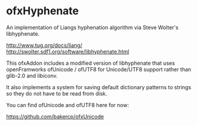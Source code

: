 ofxHyphenate
============

An implementation of Liangs hy­phen­ation al­go­rithm via Steve Wolter's libhyphenate.

http://www.tug.org/docs/liang/
http://swolter.sdf1.org/software/libhyphenate.html

This ofxAddon includes a modified version of libhyphenate that uses openFramworks ofUnicode / ofUTF8 for Unicode/UTF8 support rather than glib-2.0 and libiconv.

It also implements a system for saving default dictionary patterns to strings so they do not have to be read from disk.

You can find ofUnicode and ofUTF8 here for now:

https://github.com/bakercp/ofxUnicode
